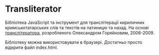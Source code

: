 # Transliterator

Бібліотека JavaScript та інструмент для транслітерації кириличних кримськотатарських слів та текстів на латиницю та назад.
На основі [транслітератора](http://medeniye.org/node/530), розробленого Олександром Горяйновим, 2006-2009.

Бібліотеку можна використовувати в браузері. Достатньо просто відкрити файл index.html.
